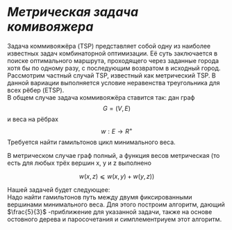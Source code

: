#           ***Метрическая задача комивояжера***


Задача коммивояжёра (TSP) представляет собой одну из наиболее известных задач комбинаторной оптимизации.
Её суть заключается в поиске оптимального маршрута, проходящего через заданные города хотя бы по одному разу, с последующим возвратом в исходный город. Рассмотрим частный случай TSP, известный как метрический TSP. 
В данной вариации выполняется условие неравенства треугольника для всех рёбер (ETSP). \
В общем случае задача коммивояжёра ставится так:
дан граф 
$$G = (V, E)$$
и веса на рёбрах 
$$w : E → R^+$$
Требуется найти гамильтонов цикл минимального веса.

В метрическом случае граф полный, а функция весов метрическая (то есть для
любых трёх вершин x, y и z выполнено 
    
$$w(x, z) ⩽ w(x, y) + w(y, z))$$

Нашей задачей будет следующее: \
Надо найти гамильтонов путь между двумя фиксированными вершинами минимального веса.
Для этого  построим алгоритм, дающий $\frac{5}{3}$ -приближение для указанной задачи, также
на основе остовного дерева и паросочетания и симплементриуем этот алгоритм.